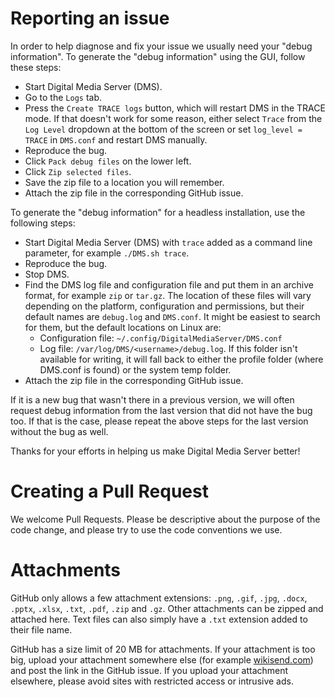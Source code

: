 # Reporting an issue

In order to help diagnose and fix your issue we usually need your "debug information". To generate the "debug information" using the GUI, follow these steps:

* Start Digital Media Server (DMS).
* Go to the `Logs` tab.
* Press the `Create TRACE logs` button, which will restart DMS in the TRACE mode. If that doesn't work for some reason, either select `Trace` from the `Log Level` dropdown at the bottom of the screen or set `log_level = TRACE` in `DMS.conf` and restart DMS manually.
* Reproduce the bug.
* Click `Pack debug files` on the lower left.
* Click `Zip selected files`.
* Save the zip file to a location you will remember.
* Attach the zip file in the corresponding GitHub issue.

To generate the "debug information" for a headless installation, use the following steps:
* Start Digital Media Server (DMS) with ```trace``` added as a command line parameter, for example ```./DMS.sh trace```.
* Reproduce the bug.
* Stop DMS.
* Find the DMS log file and configuration file and put them in an archive format, for example ```zip``` or ```tar.gz```. The location of these files will vary depending on the platform, configuration and permissions, but their default names are ```debug.log``` and ```DMS.conf```. It might be easiest to search for them, but the default locations on Linux are:
  * Configuration file: ```~/.config/DigitalMediaServer/DMS.conf```
  * Log file: ```/var/log/DMS/<username>/debug.log```. If this folder isn't available for writing, it will fall back to either the profile folder (where DMS.conf is found) or the system temp folder.
* Attach the zip file in the corresponding GitHub issue.

If it is a new bug that wasn't there in a previous version, we will often request debug information from the last version that did not have the bug too. If that is the case, please repeat the above steps for the last version without the bug as well.

Thanks for your efforts in helping us make Digital Media Server better!

# Creating a Pull Request

We welcome Pull Requests. Please be descriptive about the purpose of the code change, and please try to use the code conventions we use.

# <a name="Attachments"></a>Attachments

GitHub only allows a few attachment extensions: `.png`, `.gif`, `.jpg`, `.docx`, `.pptx`, `.xlsx`, `.txt`, `.pdf`, `.zip` and `.gz`. Other attachments can be zipped and attached here. Text files can also simply have a `.txt` extension added to their file name.

GitHub has a size limit of 20 MB for attachments. If your attachment is too big, upload your attachment somewhere else (for example [wikisend.com](http://wikisend.com)) and post the link in the GitHub issue. If you upload your attachment elsewhere, please avoid sites with restricted access or intrusive ads.
